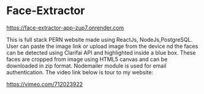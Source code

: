 # Face-Extractor
https://face-extractor-app-zup7.onrender.com

This is full stack PERN website made using ReactJs, NodeJs,PostgreSQL. User can paste the image link or upload image from the device nd the faces can be detected using Clarifai API and highlighted inside a blue box. These faces are cropped from image using HTML5 canvas and can be downloaded in zip format. Nodemailer module is used for email authentication. 
The video link below is tour to my website:

https://vimeo.com/712023922
